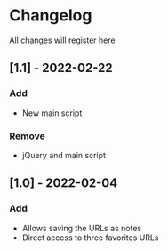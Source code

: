 # Changelog
All changes will register here

## [1.1] - 2022-02-22

### Add
- New main script

### Remove
- jQuery and main script

## [1.0] - 2022-02-04

### Add
- Allows saving the URLs as notes
- Direct access to three favorites URLs